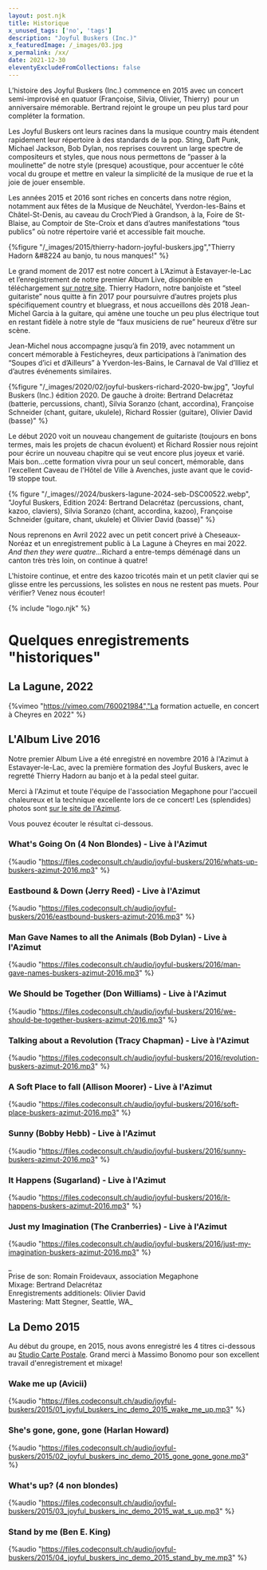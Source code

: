 ```yaml
---
layout: post.njk
title: Historique
x_unused_tags: ['no', 'tags']
description: "Joyful Buskers (Inc.)"
x_featuredImage: /_images/03.jpg
x_permalink: /xx/
date: 2021-12-30
eleventyExcludeFromCollections: false
---
```


L’histoire des Joyful Buskers (Inc.) commence en 2015 avec un concert semi-improvisé en quatuor (Françoise, Silvia, Olivier, Thierry)  pour un anniversaire mémorable. Bertrand rejoint le groupe un peu plus tard pour compléter la formation.

Les Joyful Buskers ont leurs racines dans la musique country mais étendent rapidement leur répertoire à des standards de la pop. Sting, Daft Punk, Michael Jackson, Bob Dylan, nos reprises couvrent un large spectre de compositeurs et styles, que nous nous permettons de “passer à la moulinette” de notre style (presque) acoustique, pour accentuer le côté vocal du groupe et mettre en valeur la simplicité de la musique de rue et la joie de jouer ensemble.

Les années 2015 et 2016 sont riches en concerts dans notre région, notamment aux fêtes de la Musique de Neuchâtel, Yverdon-les-Bains et Châtel-St-Denis, au caveau du Croch’Pied à Grandson, à la, Foire de St-Blaise, au Comptoir de Ste-Croix et dans d’autres manifestations “tous publics” où notre répertoire varié et accessible fait mouche.

{%figure "/_images/2015/thierry-hadorn-joyful-buskers.jpg","Thierry Hadorn &#8224 au banjo, tu nous manques!" %}

Le grand moment de 2017 est notre concert à L’Azimut à Estavayer-le-Lac et l’enregistrement de notre premier Album Live, disponible en téléchargement [sur notre site](https://joyful-buskers.ch/album2016/). Thierry Hadorn, notre banjoïste et “steel guitariste” nous quitte à fin 2017 pour poursuivre d’autres projets plus spécifiquement country et bluegrass, et nous accueillons dès 2018 Jean-Michel Garcia à la guitare, qui amène une touche un peu plus électrique tout en restant fidèle à notre style de “faux musiciens de rue” heureux d’être sur scène.

Jean-Michel nous accompagne jusqu’à fin 2019, avec notamment un concert mémorable à Festicheyres, deux participations à l’animation des “Soupes d’ici et d’Ailleurs” à Yverdon-les-Bains, le Carnaval de Val d’Illiez et d’autres événements similaires.

{%figure "/_images/2020/02/joyful-buskers-richard-2020-bw.jpg", "Joyful Buskers (Inc.) édition 2020. De gauche à droite: Bertrand Delacrétaz (batterie, percussions, chant), Silvia Soranzo (chant, accordina), Françoise Schneider (chant, guitare, ukulele), Richard Rossier (guitare), Olivier David (basse)" %}

Le début 2020 voit un nouveau changement de guitariste (toujours en bons termes, mais les projets de chacun évoluent) et Richard Rossier nous rejoint pour écrire un nouveau chapitre qui se veut encore plus joyeux et varié. Mais bon...cette formation vivra pour un seul concert, mémorable, dans l'excellent Caveau de l'Hôtel de Ville à Avenches, juste avant que le covid-19 stoppe tout.

{% figure "/_images//2024/buskers-lagune-2024-seb-DSC00522.webp", "Joyful Buskers, Edition 2024: Bertrand Delacrétaz (percussions, chant, kazoo, claviers), Silvia Soranzo (chant, accordina, kazoo), Françoise Schneider (guitare, chant, ukulele) et Olivier David (basse)" %}

Nous reprenons en Avril 2022 avec un petit concert privé à Cheseaux-Noréaz et un enregistrement public à La Lagune à Cheyres en mai 2022. _And then they were quatre_...Richard a entre-temps déménagé dans un canton très très loin, on continue à quatre!

L'histoire continue, et entre des kazoo tricotés main et un petit clavier qui se glisse entre les percussions, les solistes en nous ne restent pas muets. Pour vérifier? Venez nous écouter!

{% include "logo.njk" %}

# Quelques enregistrements "historiques"

## La Lagune, 2022

{%vimeo "https://vimeo.com/760021984","La formation actuelle, en concert à Cheyres en 2022" %}

## L'Album Live 2016

Notre premier Album Live a été enregistré en novembre 2016 à l'Azimut à Estavayer-le-Lac, avec la première formation des Joyful Buskers, avec le regretté Thierry Hadorn au banjo et à la pedal steel guitar.

Merci à l'Azimut et toute l'équipe de l'association Megaphone pour l'accueil chaleureux et la technique excellente lors de ce concert! Les (splendides) photos sont [sur le site de l'Azimut](http://megaphone-music.ch/galerie/worryblast-joyfulbuskers).

Vous pouvez écouter le résultat ci-dessous.

### What's Going On (4 Non Blondes) - Live à l'Azimut  
{%audio "https://files.codeconsult.ch/audio/joyful-buskers/2016/whats-up-buskers-azimut-2016.mp3" %}

### Eastbound & Down (Jerry Reed) - Live à l'Azimut  
{%audio "https://files.codeconsult.ch/audio/joyful-buskers/2016/eastbound-buskers-azimut-2016.mp3" %}

### Man Gave Names to all the Animals (Bob Dylan) - Live à l'Azimut  
{%audio "https://files.codeconsult.ch/audio/joyful-buskers/2016/man-gave-names-buskers-azimut-2016.mp3" %}

### We Should be Together (Don Williams) - Live à l'Azimut  
{%audio "https://files.codeconsult.ch/audio/joyful-buskers/2016/we-should-be-together-buskers-azimut-2016.mp3" %}

### Talking about a Revolution (Tracy Chapman) - Live à l'Azimut  
{%audio "https://files.codeconsult.ch/audio/joyful-buskers/2016/revolution-buskers-azimut-2016.mp3" %}

### A Soft Place to fall (Allison Moorer) - Live à l'Azimut  
{%audio "https://files.codeconsult.ch/audio/joyful-buskers/2016/soft-place-buskers-azimut-2016.mp3" %}

### Sunny (Bobby Hebb) - Live à l'Azimut  
{%audio "https://files.codeconsult.ch/audio/joyful-buskers/2016/sunny-buskers-azimut-2016.mp3" %}

### It Happens (Sugarland) - Live à l'Azimut  
{%audio "https://files.codeconsult.ch/audio/joyful-buskers/2016/it-happens-buskers-azimut-2016.mp3" %}
### Just my Imagination (The Cranberries) - Live à l'Azimut  
{%audio "https://files.codeconsult.ch/audio/joyful-buskers/2016/just-my-imagination-buskers-azimut-2016.mp3" %}

_  
Prise de son: Romain Froidevaux, association Megaphone  
Mixage: Bertrand Delacrétaz  
Enregistrements additionels: Olivier David  
Mastering: Matt Stegner, Seattle, WA_

## La Demo 2015

Au début du groupe, en 2015, nous avons enregistré les 4 titres ci-dessous au [Studio Carte Postale](http://www.studiocartepostale.ch/ "Studio Carte Postale"). Grand merci à Massimo Bonomo pour son excellent travail d'enregistrement et mixage!

### Wake me up (Avicii)  
{%audio "https://files.codeconsult.ch/audio/joyful-buskers/2015/01_joyful_buskers_inc_demo_2015_wake_me_up.mp3" %}

### She's gone, gone, gone (Harlan Howard)  
{%audio "https://files.codeconsult.ch/audio/joyful-buskers/2015/02_joyful_buskers_inc_demo_2015_gone_gone_gone.mp3" %}

### What's up? (4 non blondes)  
{%audio "https://files.codeconsult.ch/audio/joyful-buskers/2015/03_joyful_buskers_inc_demo_2015_wat_s_up.mp3" %}

### Stand by me (Ben E. King)  
{%audio "https://files.codeconsult.ch/audio/joyful-buskers/2015/04_joyful_buskers_inc_demo_2015_stand_by_me.mp3" %}
